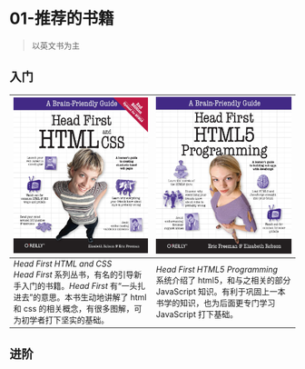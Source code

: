 # 01-推荐的书籍

> 以英文书为主

## 入门

| ![Head First HTML and CSS](../_images/00/Head_First_HTML_and_CSS.jpg ':size=50%') | ![Head First HTML and CSS](../_images/00/Head_First_HTML5_Programming.jpg ':size=50%') |
| --- | --- |
| *Head First HTML and CSS*<br>*Head First* 系列丛书，有名的引导新手入门的书籍。*Head First* 有“一头扎进去”的意思。本书生动地讲解了 html 和 css 的相关概念，有很多图解，可为初学者打下坚实的基础。 | *Head First HTML5 Programming*<br>系统介绍了 html5，和与之相关的部分 JavaScript 知识。有利于巩固上一本书学的知识，也为后面更专门学习 JavaScript 打下基础。 |

## 进阶